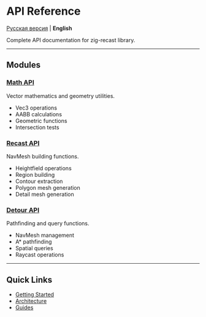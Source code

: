 # API Reference

[Русская версия](../../ru/03-api-reference/README.md) | **English**

Complete API documentation for zig-recast library.

---

## Modules

### [Math API](math-api.md)
Vector mathematics and geometry utilities.

- Vec3 operations
- AABB calculations
- Geometric functions
- Intersection tests

### [Recast API](recast-api.md)
NavMesh building functions.

- Heightfield operations
- Region building
- Contour extraction
- Polygon mesh generation
- Detail mesh generation

### [Detour API](detour-api.md)
Pathfinding and query functions.

- NavMesh management
- A* pathfinding
- Spatial queries
- Raycast operations

---

## Quick Links

- [Getting Started](../01-getting-started/)
- [Architecture](../02-architecture/)
- [Guides](../04-guides/)
